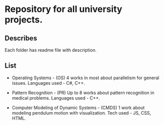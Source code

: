 # Repository for all university projects.

## Describes
Each folder has readme file with description.

## List
-   Operating Systems - (OS)
    4 works in most about parallelism for general issues.
    Languages used - C#, C++.

-   Pattern Recognition - (PR)
    Up to 8 works about pattern recognition in medical problems.
    Languages used - C++.

-   Computer Modeling of Dynamic Systems - (CMDS)
    1 work about modeling pendulum motion with visualization.
    Tech used - JS, CSS, HTML.
